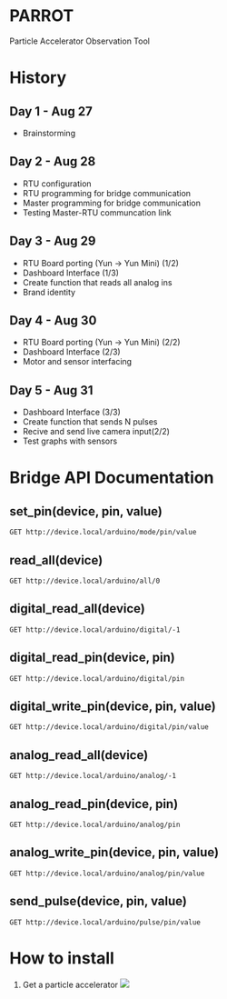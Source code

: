 # PARROT
Particle Accelerator Observation Tool

# History
## Day 1 - Aug 27
- Brainstorming
## Day 2 - Aug 28
- RTU configuration
- RTU programming for bridge communication
- Master programming for bridge communication
- Testing Master-RTU communcation link
## Day 3 - Aug 29
- RTU Board porting (Yun -> Yun Mini) (1/2)
- Dashboard Interface (1/3)
- Create function that reads all analog ins
- Brand identity
## Day 4 - Aug 30
- RTU Board porting (Yun -> Yun Mini) (2/2)
- Dashboard Interface (2/3)
- Motor and sensor interfacing
## Day 5 - Aug 31
- Dashboard Interface (3/3)
- Create function that sends N pulses
- Recive and send live camera input(2/2)
- Test graphs with sensors


# Bridge API Documentation
## set_pin(device, pin, value)
```
GET http://device.local/arduino/mode/pin/value
```
## read_all(device)
```
GET http://device.local/arduino/all/0
```
## digital_read_all(device)
```
GET http://device.local/arduino/digital/-1
```
## digital_read_pin(device, pin)
```
GET http://device.local/arduino/digital/pin
```
## digital_write_pin(device, pin, value)
```
GET http://device.local/arduino/digital/pin/value
```
## analog_read_all(device)
```
GET http://device.local/arduino/analog/-1
```
## analog_read_pin(device, pin)
```
GET http://device.local/arduino/analog/pin
```
## analog_write_pin(device, pin, value)
```
GET http://device.local/arduino/analog/pin/value
```
## send_pulse(device, pin, value)
```
GET http://device.local/arduino/pulse/pin/value
```
# How to install
1. Get a particle accelerator
![](https://github.com/paubric/parrot/Parrot.png)


